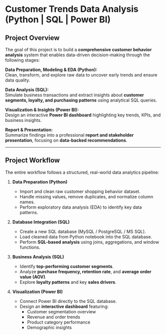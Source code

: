 #  Customer Trends Data Analysis (Python | SQL | Power BI)

##  Project Overview

The goal of this project is to build a **comprehensive customer behavior analysis** system that enables data-driven decision-making through the following stages:

 **Data Preparation, Modeling & EDA (Python):**  
Clean, transform, and explore raw data to uncover early trends and ensure data quality.

 **Data Analysis (SQL):**  
Simulate business transactions and extract insights about **customer segments, loyalty, and purchasing patterns** using analytical SQL queries.

 **Visualization & Insights (Power BI):**  
Design an interactive **Power BI dashboard** highlighting key trends, KPIs, and business insights.

 **Report & Presentation:**  
Summarize findings into a professional **report and stakeholder presentation**, focusing on **data-backed recommendations**.

---

##  Project Workflow

The entire workflow follows a structured, real-world data analytics pipeline:

1. **Data Preparation (Python)**
   - Import and clean raw customer shopping behavior dataset.  
   - Handle missing values, remove duplicates, and normalize column names.  
   - Perform exploratory data analysis (EDA) to identify key data patterns.

2. **Database Integration (SQL)**
   - Create a new SQL database (MySQL / PostgreSQL / MS SQL).  
   - Load cleaned data from Python notebook into the SQL database.  
   - Perform **SQL-based analysis** using joins, aggregations, and window functions.

3. **Business Analysis (SQL)**
   - Identify **top-performing customer segments**.  
   - Analyze **purchase frequency, retention rate**, and **average order value (AOV)**.  
   - Explore **loyalty patterns** and key **sales drivers**.

4. **Visualization (Power BI)**
   - Connect Power BI directly to the SQL database.  
   - Design an **interactive dashboard** featuring:
     - Customer segmentation overview  
     - Revenue and order trends  
     - Product category performance  
     - Demographic insights


